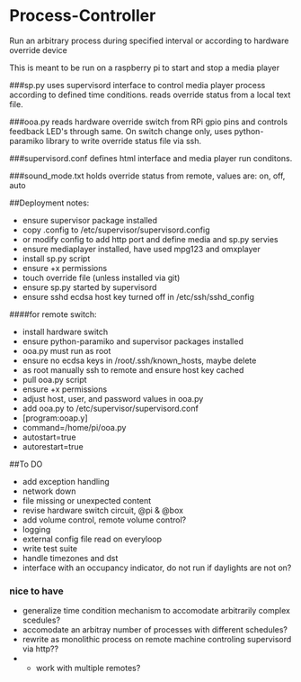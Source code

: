 # Process-Controller
Run an arbitrary process during specified interval or according to hardware override device

This is meant to be run on a raspberry pi to start and stop a media player

###sp.py
uses supervisord interface to control media player process according to defined time conditions.  reads override status from a local text file.

###ooa.py
reads hardware override switch from RPi gpio pins and controls feedback LED's through same.  On switch change only, uses python-paramiko library to write override status file via ssh.

###supervisord.conf
defines html interface and media player run conditons.

###sound_mode.txt
holds override status from remote, values are: on, off, auto

##Deployment notes:

* ensure supervisor package installed
* copy .config to /etc/supervisor/supervisord.config
 * or modify config to add http port and define media and sp.py servies
* ensure mediaplayer installed, have used mpg123 and omxplayer
* install sp.py script
* ensure +x permissions
* touch override file (unless installed via git)
* ensure sp.py started by supervisord
* ensure sshd ecdsa host key turned off in /etc/ssh/sshd_config

####for remote switch:
* install hardware switch
* ensure python-paramiko and supervisor packages installed
* ooa.py must run as root
* ensure no ecdsa keys in /root/.ssh/known_hosts, maybe delete
* as root manually ssh to remote and ensure host key cached
* pull ooa.py script
* ensure +x permissions
* adjust host, user, and password values in ooa.py
* add ooa.py to /etc/supervisor/supervisord.conf
 * [program:ooap.y]
 * command=/home/pi/ooa.py
 * autostart=true
 * autorestart=true

##To DO
* add exception handling
 * network down
 * file missing or unexpected content
* revise hardware switch circuit, @pi & @box
* add volume control, remote volume control?
* logging
* external config file read on everyloop
* write test suite
* handle timezones and dst
* interface with an occupancy indicator, do not run if daylights are not on?

### nice to have
* generalize time condition mechanism to accomodate arbitrarily complex scedules?
* accomodate an arbitray number of processes with different schedules?
* rewrite as monolithic process on remote machine controling supervisord via http??
* * work with multiple remotes?
